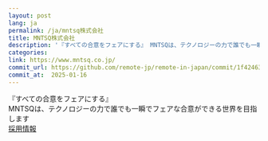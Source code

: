 ```yaml
---
layout: post
lang: ja
permalink: /ja/mntsq株式会社
title: MNTSQ株式会社
description: '『すべての合意をフェアにする』 MNTSQは、テクノロジーの力で誰でも一瞬でフェアな合意ができる世界を目指します   採用情報'
categories: 
link: https://www.mntsq.co.jp/
commit_url: https://github.com/remote-jp/remote-in-japan/commit/1f42463fa278ec6976af90175ef27509a22908f0
commit_at:  2025-01-16
---
```


<p>『すべての合意をフェアにする』<br />MNTSQは、テクノロジーの力で誰でも一瞬でフェアな合意ができる世界を目指します<br />  <a href="https://careers.mntsq.co.jp/mntsq-%e3%82%a8%e3%83%b3%e3%82%b8%e3%83%8b%e3%82%a2%e5%90%91%e3%81%91%e4%bc%9a%e7%a4%be%e7%b4%b9%e4%bb%8b">採用情報</a></p>

